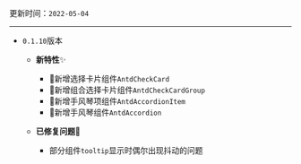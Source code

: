 更新时间：`2022-05-04` 

---

- `0.1.10`版本
  
  - **新特性**✨
    
    - 🥳新增选择卡片组件`AntdCheckCard`
    - 🥳新增组合选择卡片组件`AntdCheckCardGroup`
    - 🥳新增手风琴项组件`AntdAccordionItem`
    - 🥳新增手风琴组件`AntdAccordion`
    
  - **已修复问题**🔧
    
    - 部分组件`tooltip`显示时偶尔出现抖动的问题
      
      
      
      
      
      
      
      
      
    

